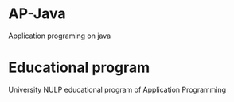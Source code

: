 # AP-Java
Application programing on java

# Educational program 
University NULP educational program of Application Programming
